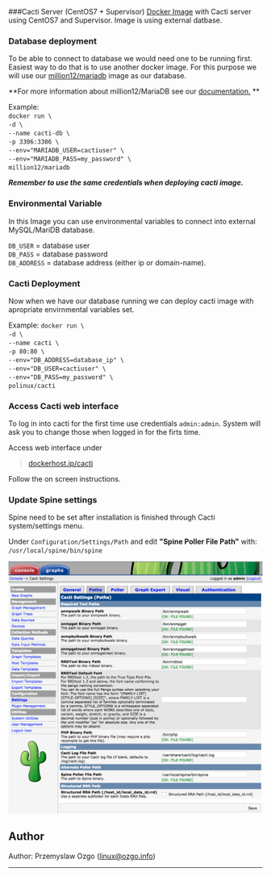 ###Cacti Server (CentOS7 + Supervisor)
[Docker Image](https://registry.hub.docker.com/u/polinux/cacti/) with Cacti server using CentOS7 and Supervisor.
Image is using external datbase. 

### Database deployment 
To be able to connect to database we would need one to be running first. Easiest way to do that is to use another docker image. For this purpose we will use our [million12/mariadb](https://registry.hub.docker.com/u/million12/mariadb/) image as our database.

**For more information about million12/MariaDB see our [documentation.](https://github.com/million12/docker-mariadb) **

Example:  
`docker run \`  
`-d \`  
`--name cacti-db \`  
`-p 3306:3306 \`  
`--env="MARIADB_USER=cactiuser" \`  
`--env="MARIADB_PASS=my_password" \`  
`million12/mariadb`  

***Remember to use the same credentials when deploying cacti image.***


### Environmental Variable
In this Image you can use environmental variables to connect into external MySQL/MariDB database.  

`DB_USER` = database user  
`DB_PASS` = database password  
`DB_ADDRESS` = database address (either ip or domain-name).

### Cacti Deployment
Now when we have our database running we can deploy cacti image with apropriate envirnmental variables set. 

Example: 
`docker run \`  
`-d \`  
`--name cacti \`  
`-p 80:80 \`  
`--env="DB_ADDRESS=database_ip" \`  
`--env="DB_USER=cactiuser" \`  
`--env="DB_PASS=my_password" \`  
`polinux/cacti`

### Access Cacti web interface 
To log in into cacti for the first time use credentials `admin:admin`. System will ask you to change those when logged in for the firts time. 

Access web interface under 

> [dockerhost.ip/cacti]()  

Follow the on screen instructions.

### Update Spine settings 
Spine need to be set after installation is finished through Cacti system/settings menu. 

Under `Configuration/Settings/Path` and edit **"Spine Poller File Path"** with:  
`/usr/local/spine/bin/spine`

![Spine Setup](images/spine.png)

## Author
  
Author: Przemyslaw Ozgo (<linux@ozgo.info>)

---

